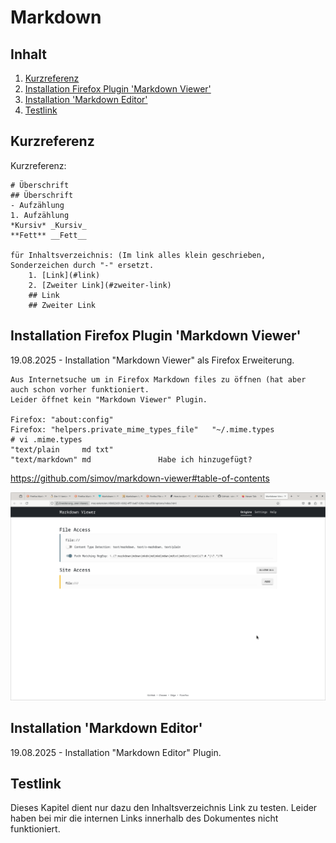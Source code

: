 <!DOCTYPE text/markdown>

# Markdown

## Inhalt

1. [Kurzreferenz](#kurzreferenz)
2. [Installation Firefox Plugin 'Markdown Viewer'](#installation-firefox-plugin-markdown-viewer)
3. [Installation 'Markdown Editor'](#installation-markdown-editor)
4. [Testlink](#testlink)




## Kurzreferenz

Kurzreferenz:

    # Überschrift
    ## Überschrift
    - Aufzählung
    1. Aufzählung
    *Kursiv* _Kursiv_
    **Fett** __Fett__

    für Inhaltsverzeichnis: (Im link alles klein geschrieben, Sonderzeichen durch "-" ersetzt.
        1. [Link](#link)
        2. [Zweiter Link](#zweiter-link)
        ## Link
        ## Zweiter Link




## Installation Firefox Plugin 'Markdown Viewer'


19.08.2025 - Installation "Markdown Viewer" als Firefox Erweiterung.

    Aus Internetsuche um in Firefox Markdown files zu öffnen (hat aber auch schon vorher funktioniert.
    Leider öffnet kein "Markdown Viewer" Plugin.

    Firefox: "about:config"
    Firefox: "helpers.private_mime_types_file"   "~/.mime.types
    # vi .mime.types
    "text/plain     md txt"
    "text/markdown" md               Habe ich hinzugefügt?

https://github.com/simov/markdown-viewer#table-of-contents

![Firefox Einstellungen für Markdown Viewer](Markdown/Markdown-Settings.png "Firefox Settings for Markdown")



## Installation 'Markdown Editor'

19.08.2025 - Installation "Markdown Editor" Plugin.



## Testlink

Dieses Kapitel dient nur dazu den Inhaltsverzeichnis Link zu testen. Leider haben bei mir die internen Links
innerhalb des Dokumentes nicht funktioniert. 



